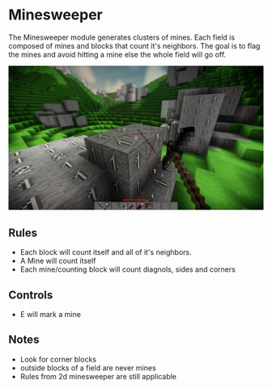 # Minesweeper

The Minesweeper module generates clusters of mines. Each field is composed of mines and blocks that count it's neighbors. The goal is to flag the mines and avoid hitting a mine else the whole field will go off.

![Minesweeper](https://raw.githubusercontent.com/Terasology/Minesweeper/master/image.png)

## Rules

- Each block will count itself and all of it's neighbors. 
 - A Mine will count itself
- Each mine/counting block will count diagnols, sides and corners

## Controls
- E will mark a mine

## Notes
- Look for corner blocks 
- outside blocks of a field are never mines
- Rules from 2d minesweeper are still applicable 
